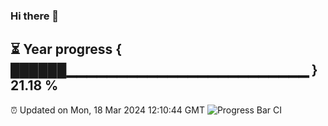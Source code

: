 ### Hi there 👋
⏳ Year progress { ██████▁▁▁▁▁▁▁▁▁▁▁▁▁▁▁▁▁▁▁▁▁▁▁▁ } 21.18 %
---
⏰ Updated on Mon, 18 Mar 2024 12:10:44 GMT
![Progress Bar CI](https://github.com/Moyi321/Moyi321/workflows/Progress%20Bar%20CI/badge.svg)
